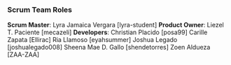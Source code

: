 ### Scrum Team Roles
   **Scrum Master**: Lyra Jamaica Vergara [lyra-student]
   **Product Owner**: Liezel T. Paciente [mecazeli]
   **Developers**: 
          Christian Placido [posa99]
          Carille Zapata [Ellirac]
          Ria Llamoso [eyahsummer]
          Joshua Legado [joshualegado008]
          Sheena Mae D. Gallo [shendetorres]
          Zoen Aldueza [ZAA-ZAA]
          
